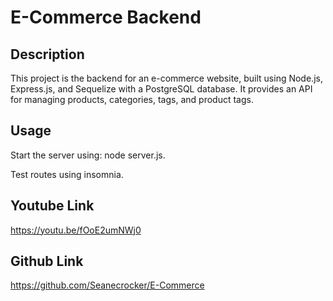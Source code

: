 # E-Commerce Backend

## Description

This project is the backend for an e-commerce website, built using Node.js, Express.js, and Sequelize with a PostgreSQL database. It provides an API for managing products, categories, tags, and product tags.

## Usage

Start the server using: node server.js.

Test routes using insomnia.

## Youtube Link
https://youtu.be/fOoE2umNWj0

## Github Link
https://github.com/Seanecrocker/E-Commerce